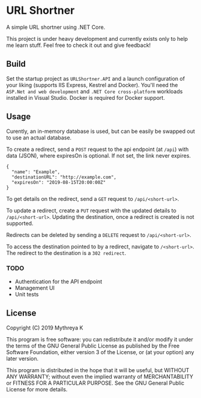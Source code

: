 # URL Shortner

A simple URL shortner using .NET Core.  

This project is under heavy development and currently exists only 
to help me learn stuff. Feel free to check it out and give feedback!

## Build 

Set the startup project as `URLShortner.API` and a launch configuration 
of your liking (supports IIS Express, Kestrel and Docker). You'll need the
`ASP.Net and web development` and `.NET Core cross-platform` workloads 
installed in Visual Studio. Docker is required for Docker support. 

## Usage

Curently, an in-memory database is used, but can be easily be swapped out 
to use an actual database. 

To create a redirect, send a `POST` request to the api endpoint (at `/api`)
with data (JSON), where expiresOn is optional. If not set, the link
never expires. 

```
{
  "name": "Example",
  "destinationURL": "http://example.com",
  "expiresOn": "2019-08-15T20:00:00Z"
}
```

To get details on the redirect, send a `GET` request to `/api/<short-url>`.

To update a redirect, create a `PUT` request with the updated details to 
`/api/<short-url>`. Updating the destination, once a redirect is created 
is not supported. 

Redirects can be deleted by sending a `DELETE` request to `/api/<short-url>`. 

To access the destination pointed to by a redirect, navigate to `/<short-url>`. 
The redirect to the destination is a `302 redirect`. 

### TODO
* Authentication for the API endpoint
* Management UI
* Unit tests


## License 
Copyright (C) 2019  Mythreya K

This program is free software: you can redistribute it and/or modify
it under the terms of the GNU General Public License as published by
the Free Software Foundation, either version 3 of the License, or
(at your option) any later version.

This program is distributed in the hope that it will be useful,
but WITHOUT ANY WARRANTY; without even the implied warranty of
MERCHANTABILITY or FITNESS FOR A PARTICULAR PURPOSE.  See the
GNU General Public License for more details.
